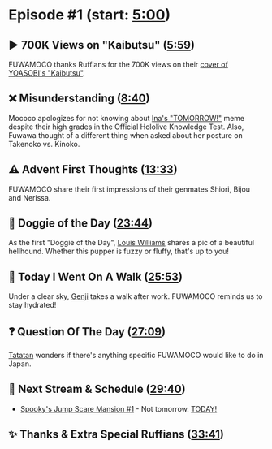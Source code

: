 # Episode #1 (start: [5:00](https://youtu.be/4giLWiqvyVo?t=5m00s))

## ▶️ 700K Views on "Kaibutsu" ([5:59](https://youtu.be/4giLWiqvyVo?t=5m59s))

FUWAMOCO thanks Ruffians for the 700K views on their [cover of YOASOBI's "Kaibutsu"](https://youtu.be/Yr1EI_jYBB8).

## ❌ Misunderstanding ([8:40](https://youtu.be/4giLWiqvyVo?t=8m40s))

Mococo apologizes for not knowing about [Ina's "TOMORROW!"](https://youtu.be/sMcfFmR0MmA) meme despite their high grades in the Official Hololive Knowledge Test. Also, Fuwawa thought of a different thing when asked about her posture on Takenoko vs. Kinoko.

## ⚠️ Advent First Thoughts ([13:33](https://youtu.be/4giLWiqvyVo?t=13m33s))

FUWAMOCO share their first impressions of their genmates Shiori, Bijou and Nerissa.

## 🐶 Doggie of the Day ([23:44](https://youtu.be/4giLWiqvyVo?t=23m44s))

As the first "Doggie of the Day", [Louis Williams](https://twitter.com/LouisWi64374564/status/1686034917514194944) shares a pic of a beautiful hellhound. Whether this pupper is fuzzy or fluffy, that's up to you!

## 🚶 Today I Went On A Walk ([25:53](https://youtu.be/4giLWiqvyVo?t=25m53s))

Under a clear sky, [Genji](https://twitter.com/GenjiPriv/status/1686548641992015874) takes a walk after work. FUWAMOCO reminds us to stay hydrated!

## ❓ Question Of The Day ([27:09](https://youtu.be/4giLWiqvyVo?t=27m09s))

[Tatatan](https://twitter.com/tatantannotan/status/1686547887084486658) wonders if there's anything specific FUWAMOCO would like to do in Japan.

## 📅 Next Stream & Schedule ([29:40](https://youtu.be/4giLWiqvyVo?t=29m40s))

* [Spooky's Jump Scare Mansion #1](https://youtu.be/kRHAfh9z3cc) - Not tomorrow. [TODAY!](https://youtu.be/4giLWiqvyVo?t=1865)

## ✨ Thanks & Extra Special Ruffians ([33:41](https://youtu.be/4giLWiqvyVo?t=33m41s))
